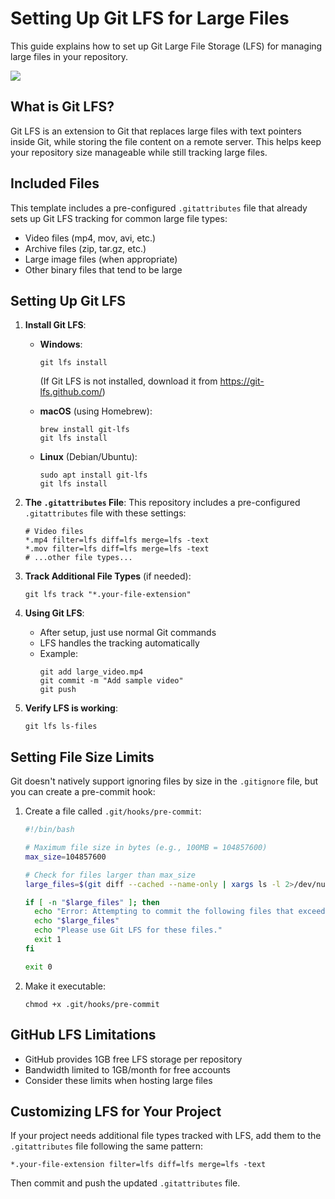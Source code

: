 # Setting Up Git LFS for Large Files

This guide explains how to set up Git Large File Storage (LFS) for managing large files in your repository.


<a href='https://git-lfs.com/' target='_blank'><img src='https://git-lfs.com/images/graphic.gif' /></a>
## What is Git LFS?

Git LFS is an extension to Git that replaces large files with text pointers inside Git, while storing the file content on a remote server. This helps keep your repository size manageable while still tracking large files.

## Included Files

This template includes a pre-configured `.gitattributes` file that already sets up Git LFS tracking for common large file types:

- Video files (mp4, mov, avi, etc.)
- Archive files (zip, tar.gz, etc.)
- Large image files (when appropriate)
- Other binary files that tend to be large

## Setting Up Git LFS

1. **Install Git LFS**:
   - **Windows**:
     ```
     git lfs install
     ```
     (If Git LFS is not installed, download it from https://git-lfs.github.com/)
   
   - **macOS** (using Homebrew):
     ```
     brew install git-lfs
     git lfs install
     ```
   
   - **Linux** (Debian/Ubuntu):
     ```
     sudo apt install git-lfs
     git lfs install
     ```

2. **The `.gitattributes` File**:
   This repository includes a pre-configured `.gitattributes` file with these settings:
   ```
   # Video files
   *.mp4 filter=lfs diff=lfs merge=lfs -text
   *.mov filter=lfs diff=lfs merge=lfs -text
   # ...other file types...
   ```

3. **Track Additional File Types** (if needed):
   ```
   git lfs track "*.your-file-extension"
   ```

4. **Using Git LFS**:
   - After setup, just use normal Git commands
   - LFS handles the tracking automatically
   - Example:
     ```
     git add large_video.mp4
     git commit -m "Add sample video"
     git push
     ```

5. **Verify LFS is working**:
   ```
   git lfs ls-files
   ```

## Setting File Size Limits

Git doesn't natively support ignoring files by size in the `.gitignore` file, but you can create a pre-commit hook:

1. Create a file called `.git/hooks/pre-commit`:

   ```bash
   #!/bin/bash
   
   # Maximum file size in bytes (e.g., 100MB = 104857600)
   max_size=104857600
   
   # Check for files larger than max_size
   large_files=$(git diff --cached --name-only | xargs ls -l 2>/dev/null | awk "\$5 > $max_size" | awk '{print $9}')
   
   if [ -n "$large_files" ]; then
     echo "Error: Attempting to commit the following files that exceed $((max_size/1048576))MB:"
     echo "$large_files"
     echo "Please use Git LFS for these files."
     exit 1
   fi
   
   exit 0
   ```

2. Make it executable:
   ```
   chmod +x .git/hooks/pre-commit
   ```

## GitHub LFS Limitations

- GitHub provides 1GB free LFS storage per repository
- Bandwidth limited to 1GB/month for free accounts
- Consider these limits when hosting large files

## Customizing LFS for Your Project

If your project needs additional file types tracked with LFS, add them to the `.gitattributes` file following the same pattern:

```
*.your-file-extension filter=lfs diff=lfs merge=lfs -text
```

Then commit and push the updated `.gitattributes` file.
